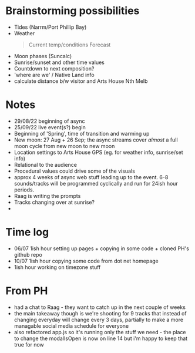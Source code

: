 # Brainstorming possibilities 
- Tides (Narrm/Port Phillip Bay)
- Weather 
    > Current temp/conditions
    > Forecast 
- Moon phases (Suncalc) 
- Sunrise/sunset and other time values 
- Countdown to next composition? 
- 'where are we' / Native Land info 
- calculate distance b/w visitor and Arts House Nth Melb 

# Notes
- 29/08/22 beginning of async 
- 25/09/22 live event(s?) begin
- Beginning of 'Spring', time of transition and warming up 
- New moon: 27 Aug + 26 Sep; the async streams cover *almost* a full moon cycle from new moon to new moon
- Location settings to Arts House GPS (eg. for weather info, sunrise/set info)
- Relational to the audience 
- Procedural values could drive some of the visuals 
- approx 4 weeks of async web stuff leading up to the event. 6-8 sounds/tracks will be programmed cyclically and run for 24ish hour periods. 
- Raag is writing the prompts 
- Tracks changing over at sunrise? 
- 

# Time log
- 06/07 1ish hour setting up pages + copying in some code + cloned PH's github repo 
- 10/07 1ish hour copying some code from dot net homepage
- 1ish hour working on timezone stuff 

# From PH
- had a chat to Raag - they want to catch up in the next couple of weeks
- the main takeaway though is we're shooting for 9 tracks that instead of changing everyday will change
every 3 days, partially to make a more managable social media schedule for everyone
- also refactored app.js so it's running only the stuff we need - the place to change the modalIsOpen is now
on line 14 but i'm happy to keep that true for now 